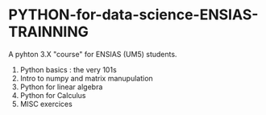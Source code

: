 # PYTHON-for-data-science-ENSIAS-TRAINNING
A pyhton 3.X "course" for ENSIAS (UM5) students.

1. Python basics : the very 101s
2. Intro to numpy and matrix manupulation
3. Python for linear algebra
4. Python for Calculus
5. MISC exercices
